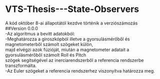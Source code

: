 # VTS-Thesis---State-Observers<br>
A kód október 8-ai állapotától kezdve történik a verziószámozás<br>
##Version 0.0.0<br>
  -Az algoritmus a bevitt adatokból:<br>
    -Meghatározza a giroszkópból illetve a gyorsulásmérőből és magnetometerből számolt szögeket külön,<br>
     majd elvégzi azok fúzióját, miután a magnetometer adatait a gyorsulásmérőből számolt Roll és Pitch<br>
     szögek segítségével az inerciarendszerből a referencia rendszerbe transzformálta.<br>
    -Az Euler szögeket a referencia rendszerhez viszonyítva határozza meg.<br>
  
